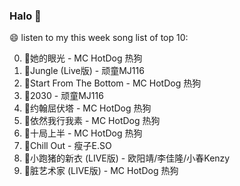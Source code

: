 

### Halo 👋

😄 listen to my this week song list of top 10:

0. 🌈她的眼光 - MC HotDog 热狗
1. 🌈Jungle (Live版) - 顽童MJ116
2. 🌈Start From The Bottom - MC HotDog 热狗
3. 🌈2030 - 顽童MJ116
4. 🌈约翰屈伏塔 - MC HotDog 热狗
5. 🌈依然我行我素 - MC HotDog 热狗
6. 🌈十局上半 - MC HotDog 热狗
7. 🌈Chill Out - 瘦子E.SO
8. 🌈小跑猪的新衣 (LIVE版) - 欧阳靖/李佳隆/小春Kenzy
9. 🌈脏艺术家 (LIVE版) - MC HotDog 热狗

